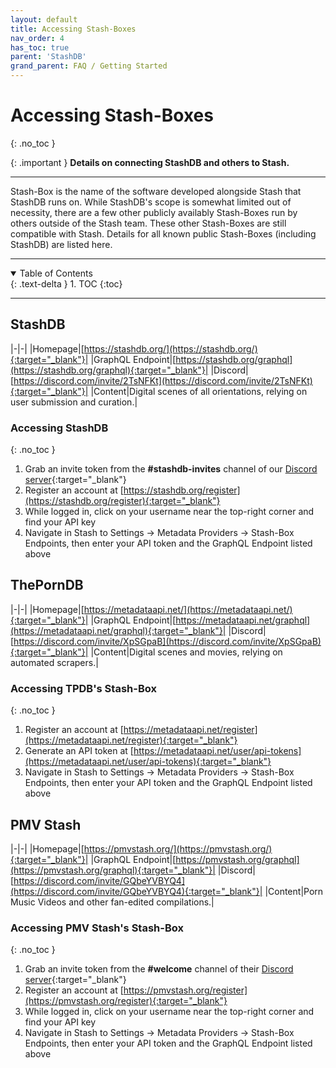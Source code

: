 ```yaml
---
layout: default
title: Accessing Stash-Boxes
nav_order: 4
has_toc: true
parent: 'StashDB'
grand_parent: FAQ / Getting Started
---
```


# Accessing Stash-Boxes
{: .no_toc }

{: .important }
**Details on connecting StashDB and others to Stash.**

---

Stash-Box is the name of the software developed alongside Stash that StashDB runs on. While StashDB's scope is somewhat limited out of necessity, there are a few other publicly availably Stash-Boxes run by others outside of the Stash team. These other Stash-Boxes are still compatible with Stash. Details for all known public Stash-Boxes (including StashDB) are listed here.

---

<details open markdown="block">
  <summary>
    Table of Contents
  </summary>
  {: .text-delta }
1. TOC
{:toc}
</details>

---

## StashDB

|-|-|
|Homepage|[https://stashdb.org/](https://stashdb.org/){:target="_blank"}|
|GraphQL Endpoint|[https://stashdb.org/graphql](https://stashdb.org/graphql){:target="_blank"}|
|Discord|[https://discord.com/invite/2TsNFKt](https://discord.com/invite/2TsNFKt){:target="_blank"}|
|Content|Digital scenes of all orientations, relying on user submission and curation.|

### Accessing StashDB
{: .no_toc }

1. Grab an invite token from the **#stashdb-invites** channel of our [Discord server](https://discord.com/invite/2TsNFKt){:target="_blank"}
1. Register an account at [https://stashdb.org/register](https://stashdb.org/register){:target="_blank"}
1. While logged in, click on your username near the top-right corner and find your API key
1. Navigate in Stash to Settings -> Metadata Providers -> Stash-Box Endpoints, then enter your API token and the GraphQL Endpoint listed above

## ThePornDB

|-|-|
|Homepage|[https://metadataapi.net/](https://metadataapi.net/){:target="_blank"}|
|GraphQL Endpoint|[https://metadataapi.net/graphql](https://metadataapi.net/graphql){:target="_blank"}|
|Discord|[https://discord.com/invite/XpSGpaB](https://discord.com/invite/XpSGpaB){:target="_blank"}|
|Content|Digital scenes and movies, relying on automated scrapers.|

### Accessing TPDB's Stash-Box
{: .no_toc }

1. Register an account at [https://metadataapi.net/register](https://metadataapi.net/register){:target="_blank"}
1. Generate an API token at [https://metadataapi.net/user/api-tokens](https://metadataapi.net/user/api-tokens){:target="_blank"}
1. Navigate in Stash to Settings -> Metadata Providers -> Stash-Box Endpoints, then enter your API token and the GraphQL Endpoint listed above

## PMV Stash

|-|-|
|Homepage|[https://pmvstash.org/](https://pmvstash.org/){:target="_blank"}|
|GraphQL Endpoint|[https://pmvstash.org/graphql](https://pmvstash.org/graphql){:target="_blank"}|
|Discord|[https://discord.com/invite/GQbeYVBYQ4](https://discord.com/invite/GQbeYVBYQ4){:target="_blank"}|
|Content|Porn Music Videos and other fan-edited compilations.|

### Accessing PMV Stash's Stash-Box
{: .no_toc }

1. Grab an invite token from the **#welcome** channel of their [Discord server](https://discord.com/invite/GQbeYVBYQ4){:target="_blank"}
1. Register an account at [https://pmvstash.org/register](https://pmvstash.org/register){:target="_blank"}
1. While logged in, click on your username near the top-right corner and find your API key
1. Navigate in Stash to Settings -> Metadata Providers -> Stash-Box Endpoints, then enter your API token and the GraphQL Endpoint listed above
